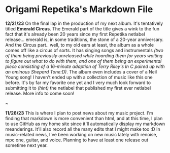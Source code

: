 # Origami Repetika's Markdown File 
**12/21/23**
On the final lap in the production of my next album. It's tentatively titled **Emerald Circus**. The Emerald part of the title gives a wink to the fun fact that it's already been 20 years since my first Repetika netlabel release... emerald is, in some traditions, the stone of a 20-year anniversary. And the Circus part.. well, to my old ears at least, the album as a whole comes off like a circus of sorts. It has singing songs and instrumentals *(two of them being previously unreleased while hoarding them for years waiting to figure out what to do with them, and one of them being an experimental piece consisting of a 16-minute adaption of Terry Riley's In C paired up with an ominous Shepard Tone:D)*. The album even includes a cover of a Neil Young song! I haven't ended up with a collection of music like this one before. It's by far my favorite one yet and I very much look forward to submitting it to *(hint)* the netlabel that published my first ever netlabel release. More info to come soon! 

~

**11/26/23** This is where I plan to post news about my music project. 
I'm finding that markdown is more convenient than html, and at this time, I plan to use GitHub as my home site since it'll automatically display my markdown meanderings. It'll also record all the many edits that I might make too :D In music-related news, I've been working on new music lately with renoise, mpc one, guitar, and voice. Planning to have at least one release out sometime next year. 
